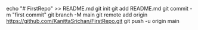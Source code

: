 echo "# FirstRepo" >> README.md
git init
git add README.md
git commit -m "first commit"
git branch -M main
git remote add origin https://github.com/KanittaSrichan/FirstRepo.git
git push -u origin main
